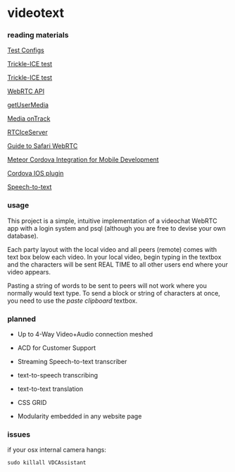 # videotext

### reading materials ###
<a href="https://test.webrtc.org">Test Configs</a>

<a href="https://webrtc.github.io/samples/src/content/peerconnection/trickle-ice/">Trickle-ICE test</a>

<a href="https://webrtc.github.io/samples/src/content/peerconnection/trickle-ice/">Trickle-ICE test</a>

<a href="https://developer.mozilla.org/en-US/docs/Web/API/WebRTC_API">WebRTC API</a>

<a href="https://developer.mozilla.org/en-US/docs/Web/API/MediaDevices/getUserMedia">getUserMedia</a>

<a href="https://developer.mozilla.org/en-US/docs/Web/API/RTCPeerConnection/ontrack">Media onTrack</a>

<a href="https://developer.mozilla.org/en-US/docs/Web/API/RTCIceServer">RTCIceServer</a>

<a href="https://webrtchacks.com/guide-to-safari-webrtc/">Guide to Safari WebRTC</a>

<a href="https://guide.meteor.com/mobile.html">Meteor Cordova Integration for Mobile Development</a>

<a href="https://github.com/BasqueVoIPMafia/cordova-plugin-iosrtc">Cordova IOS plugin</a>

<a href="https://cloud.google.com/speech-to-text/docs/">Speech-to-text</a>



### usage ###
This project is a simple, intuitive implementation of a videochat WebRTC app with a login system and psql (although you are free to devise your own database). 

Each party layout with the local video and all peers (remote) comes with text box below each video. In your local video, begin typing in the textbox and the characters will be sent REAL TIME to all other users end where your video appears.

Pasting a string of words to be sent to peers will not work where you normally would text type. To send a block or string of characters at once, you need to use the *paste clipboard* textbox.

### planned ###

* Up to 4-Way Video+Audio connection meshed

* ACD for Customer Support

* Streaming Speech-to-text transcriber

* text-to-speech transcribing

* text-to-text translation

* CSS GRID

* Modularity embedded in any website page

### issues ###
if your osx internal camera hangs:

`sudo killall VDCAssistant`

